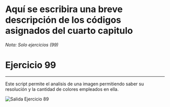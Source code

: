 # Aquí se escribira una breve descripción de los códigos asignados del cuarto capitulo 

*Nota: Solo ejercicios (99)*

# Ejercicio 99
---

Este script permite el analisis de una imagen permitiendo saber su resolución y la cantidad de colores empleados en ella.

 ![Salida Ejercicio 89](/codigosMantenimiento/Capitulo14/ejercicio94.png)